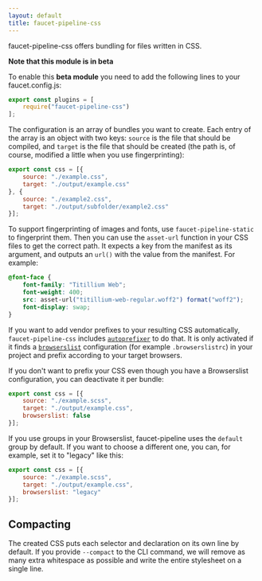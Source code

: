 ```yaml
---
layout: default
title: faucet-pipeline-css
---
```


faucet-pipeline-css offers bundling for files written in CSS.

**Note that this module is in beta**

To enable this **beta module** you need to add the following lines to your
faucet.config.js:

```js
export const plugins = [
    require("faucet-pipeline-css")
];
```

The configuration is an array of bundles you want to create. Each entry of the
array is an object with two keys: `source` is the file that should be
compiled, and `target` is the file that should be created (the path is, of
course, modified a little when you use fingerprinting):

```js
export const css = [{
    source: "./example.css",
    target: "./output/example.css"
}, {
    source: "./example2.css",
    target: "./output/subfolder/example2.css"
}];
```

To support fingerprinting of images and fonts, use `faucet-pipeline-static` to
fingerprint them. Then you can use the `asset-url` function in your CSS files
to get the correct path. It expects a key from the manifest as its argument, and
outputs an `url()` with the value from the manifest. For example:

```css
@font-face {
	font-family: "Titillium Web";
	font-weight: 400;
	src: asset-url("titillium-web-regular.woff2") format("woff2");
	font-display: swap;
}
```

If you want to add vendor prefixes to your resulting CSS automatically,
`faucet-pipeline-css` includes
[`autoprefixer`](https://github.com/postcss/autoprefixer) to do that. It is only
activated if it finds a [`browserslist`](https://github.com/ai/browserslist)
configuration (for example `.browserslistrc`) in your project and prefix
according to your target browsers.

If you don't want to prefix your CSS even though you have a Browserslist
configuration, you can deactivate it per bundle:

```js
export const css = [{
    source: "./example.scss",
    target: "./output/example.css",
    browserslist: false
}];
```

If you use groups in your Browserslist, faucet-pipeline uses the `default` group
by default. If you want to choose a different one, you can, for example, set it to
"legacy" like this:

```js
export const css = [{
    source: "./example.scss",
    target: "./output/example.css",
    browserslist: "legacy"
}];
```

## Compacting

The created CSS puts each selector and declaration on its own line by default.
If you provide `--compact` to the CLI command, we will remove as many extra
whitespace as possible and write the entire stylesheet on a single line.
